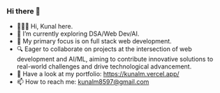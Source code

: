 ### Hi there 👋

- 🧍🏽‍♂️ Hi, Kunal here.
- 🔭 I’m currently exploring DSA/Web Dev/AI.
- 🌱 My primary focus is on full stack web development.
- 🔍 Eager to collaborate on projects at the intersection of web development and AI/ML, aiming to contribute innovative solutions to real-world challenges and drive technological advancement.
- 💼 Have a look at my portfolio: https://kunalm.vercel.app/
- 📫 How to reach me: kunalm8597@gmail.com



